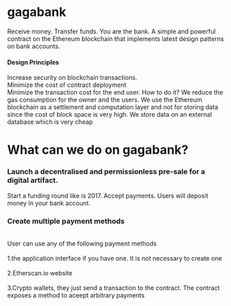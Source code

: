 # gagabank
Receive money. Transfer funds. You are the bank. A simple and powerful contract on the Ethereum blockchain that implements latest design patterns on bank accounts.
#### Design Principles
Increase security on blockchain transactions.</br>
Minimize the cost of contract deployment</br>
Minimize the transaction cost for the end user. How to do it? We reduce the gas consumption for the owner and the users. We use the Ethereum blockchain as a settlement and computation layer and not for storing data since the cost of block space is very high. We store data on an external database which is very cheap
# What can we do on gagabank?
### Launch a decentralised and permissionless pre-sale for a digital artifact. 
Start a funding round like is 2017. Accept payments. Users will deposit money in your bank account.
### Create multiple payment methods
<br>User can use any of the following payment methods</br>
<br>1.the application interface if you have one. It is not necessary to create one</br>
<br>2.Etherscan.io website</br>
<br>3.Crypto wallets, they just send a transaction to the contract. The contract exposes a method to aceept arbitrary payments</br>

